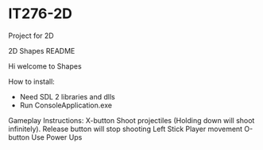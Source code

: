 # IT276-2D
Project for 2D

2D Shapes README

Hi welcome to Shapes

How to install: 
- Need SDL 2 libraries and dlls
- Run ConsoleApplication.exe 


Gameplay Instructions:
X-button	Shoot projectiles (Holding down will shoot infinitely). Release button will stop shooting
Left Stick	Player movement
O-button	Use Power Ups

